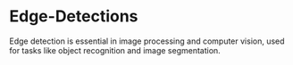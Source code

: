 # Edge-Detections
Edge detection is essential in image processing and computer vision, used for tasks like object recognition and image segmentation.
